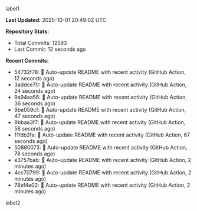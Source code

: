 
label1 
<!-- ACTIVITY_START -->
**Last Updated:** 2025-10-01 20:49:02 UTC

**Repository Stats:**
- Total Commits: 12593
- Last Commit: 12 seconds ago

**Recent Commits:**
- 54732f78: 🤖 Auto-update README with recent activity (GitHub Action, 12 seconds ago)
- 3addce70: 🤖 Auto-update README with recent activity (GitHub Action, 24 seconds ago)
- 9a94aa56: 🤖 Auto-update README with recent activity (GitHub Action, 36 seconds ago)
- 9be059cf: 🤖 Auto-update README with recent activity (GitHub Action, 47 seconds ago)
- 9bbaa3f7: 🤖 Auto-update README with recent activity (GitHub Action, 58 seconds ago)
- 11fdb3fa: 🤖 Auto-update README with recent activity (GitHub Action, 67 seconds ago)
- 50880073: 🤖 Auto-update README with recent activity (GitHub Action, 78 seconds ago)
- e3757bab: 🤖 Auto-update README with recent activity (GitHub Action, 2 minutes ago)
- 4cc70799: 🤖 Auto-update README with recent activity (GitHub Action, 2 minutes ago)
- 78ef4e02: 🤖 Auto-update README with recent activity (GitHub Action, 2 minutes ago)
<!-- ACTIVITY_END -->

label2
